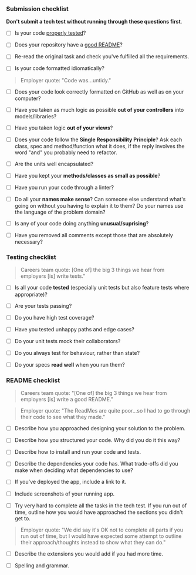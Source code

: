 ### Submission checklist

**Don't submit a tech test without running through these questions first**.

- [ ] Is your code [properly tested](#testing-checklist)?

- [ ] Does your repository have a [good README](#readme-checklist)?

- [ ] Re-read the original task and check you've fulfilled all the requirements.

- [ ] Is your code formatted idiomatically?

> Employer quote: "Code was...untidy."

- [ ] Does your code look correctly formatted on GitHub as well as on your computer?

- [ ] Have you taken as much logic as possible **out of your controllers** into models/libraries?

- [ ] Have you taken logic **out of your views**?

- [ ] Does your code follow the **Single Responsibility Principle**? Ask each class, spec and method/function what it does, if the reply involves the word "and" you probably need to refactor.

- [ ] Are the units well encapsulated?

- [ ] Have you kept your **methods/classes as small as possible**?

- [ ] Have you run your code through a linter?

- [ ] Do all your **names make sense**? Can someone else understand what's going on without you having to explain it to them? Do your names use the language of the problem domain?

- [ ] Is any of your code doing anything **unusual/suprising**?

- [ ] Have you removed all comments except those that are absolutely necessary?

### Testing checklist

> Careers team quote: [One of] the big 3 things we hear from employers [is] write tests."

- [ ] Is all your code **tested** (especially unit tests but also feature tests where appropriate)?

- [ ] Are your tests passing?

- [ ] Do you have high test coverage?

- [ ] Have you tested unhappy paths and edge cases?

- [ ] Do your unit tests mock their collaborators?

- [ ] Do you always test for behaviour, rather than state?

- [ ] Do your specs **read well** when you run them?

### README checklist

> Careers team quote: "[One of] the big 3 things we hear from employers [is] write a good README."

> Employer quote: "The ReadMes are quite poor...so I had to go through their code to see what they made."

- [ ] Describe how you approached designing your solution to the problem.

- [ ] Describe how you structured your code.  Why did you do it this way?

- [ ] Describe how to install and run your code and tests.

- [ ] Describe the dependencies your code has.  What trade-offs did you make when deciding what dependencies to use?

- [ ] If you've deployed the app, include a link to it.

- [ ] Include screenshots of your running app.

- [ ] Try very hard to complete all the tasks in the tech test.  If you run out of time, outline how you would have approached the sections you didn't get to.

> Employer quote: "We did say it's OK not to complete all parts if you run out of time, but I would have expected some attempt to outline their approach/thoughts instead to show what they can do."

- [ ] Describe the extensions you would add if you had more time.

- [ ] Spelling and grammar.
